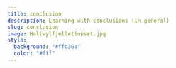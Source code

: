 ```yaml
---
title: conclusion
description: Learning with conclusions (in general)
slug: conclusion
image: HallwylfjelletSunset.jpg
style:
  background: "#ffd36a"
  color: "#fff"
---
```

